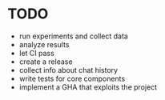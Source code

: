 # TODO

- run experiments and collect data
- analyze results
- let CI pass
- create a release
- collect info about chat history
- write tests for core components
- implement a GHA that exploits the project
